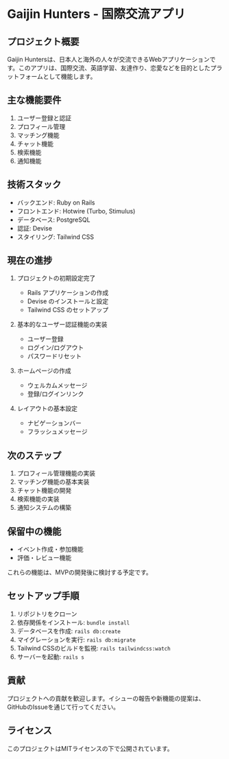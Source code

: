 # Gaijin Hunters - 国際交流アプリ

## プロジェクト概要

Gaijin Huntersは、日本人と海外の人々が交流できるWebアプリケーションです。このアプリは、国際交流、英語学習、友達作り、恋愛などを目的としたプラットフォームとして機能します。

## 主な機能要件

1. ユーザー登録と認証
2. プロフィール管理
3. マッチング機能
4. チャット機能
5. 検索機能
6. 通知機能

## 技術スタック

- バックエンド: Ruby on Rails
- フロントエンド: Hotwire (Turbo, Stimulus)
- データベース: PostgreSQL
- 認証: Devise
- スタイリング: Tailwind CSS

## 現在の進捗

1. プロジェクトの初期設定完了
   - Rails アプリケーションの作成
   - Devise のインストールと設定
   - Tailwind CSS のセットアップ

2. 基本的なユーザー認証機能の実装
   - ユーザー登録
   - ログイン/ログアウト
   - パスワードリセット

3. ホームページの作成
   - ウェルカムメッセージ
   - 登録/ログインリンク

4. レイアウトの基本設定
   - ナビゲーションバー
   - フラッシュメッセージ

## 次のステップ

1. プロフィール管理機能の実装
2. マッチング機能の基本実装
3. チャット機能の開発
4. 検索機能の実装
5. 通知システムの構築

## 保留中の機能

- イベント作成・参加機能
- 評価・レビュー機能

これらの機能は、MVPの開発後に検討する予定です。

## セットアップ手順

1. リポジトリをクローン
2. 依存関係をインストール: `bundle install`
3. データベースを作成: `rails db:create`
4. マイグレーションを実行: `rails db:migrate`
5. Tailwind CSSのビルドを監視: `rails tailwindcss:watch`
6. サーバーを起動: `rails s`

## 貢献

プロジェクトへの貢献を歓迎します。イシューの報告や新機能の提案は、GitHubのIssueを通じて行ってください。

## ライセンス

このプロジェクトはMITライセンスの下で公開されています。